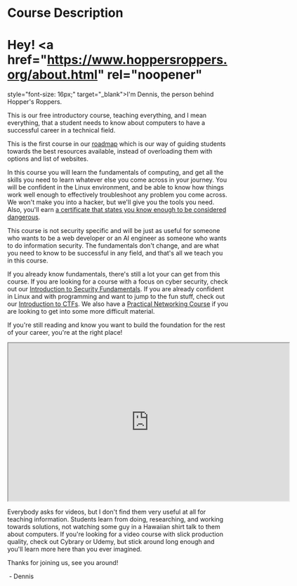# Course Description

# Hey! <a href="https://www.hoppersroppers.org/about.html" rel="noopener"
style="font-size: 16px;" target="_blank">I'm Dennis</a>, the person behind Hopper's Roppers.

This is our free introductory course, teaching everything, and I mean
everything, that a student needs to know about computers to have a
successful career in a technical field.

This is the first course in our
<a href="https://www.hoppersroppers.org/roadmap/" rel="noopener"
target="_blank">roadmap</a> which is our way of guiding students towards
the best resources available, instead of overloading them with options
and list of websites.

In this course you will learn the fundamentals of computing, and get all
the skills you need to learn whatever else you come across in your
journey. You will be confident in the Linux environment, and be able to
know how things work well enough to effectively troubleshoot any problem
you come across. We won't make you into a hacker, but we'll give you the
tools you need. Also, you'll earn
<a href="https://badgr.com/public/badges/OCgMVVYKT82mZZkDah6BBQ"
rel="noopener" target="_blank">a certificate that states you know enough
to be considered dangerous</a>.

This course is not security specific and will be just as useful for
someone who wants to be a web developer or an AI engineer as someone who
wants to do information security. The fundamentals don't change, and are
what you need to know to be successful in any field, and that's all we
teach you in this course.

If you already know fundamentals, there's still a lot your can get from
this course. If you are looking for a course with a focus on cyber
security, check out our
<a href="https://www.roppers.org/courses/security"
rel="noopener noreferrer" target="_blank">Introduction to Security
Fundamentals</a>. If you are already confident in Linux and with
programming and want to jump to the fun stuff, check out our
<a href="https://www.hoppersroppers.org/courseCTF.html" rel="noopener"
target="_blank">Introduction to CTFs</a>. We also have a [Practical
Networking Course](https://www.roppers.org/courses/networking) if you
are looking to get into some more difficult material.

If you're still reading and know you want to build the foundation for
the rest of your career, you're at the right place!

<iframe allowfullscreen height="360" src="https://www.youtube.com/embed/Us3_KsP7HvA?wmode=opaque" width="640"></iframe>  

Everybody asks for videos, but I don't find them very useful at all for
teaching information. Students learn from doing, researching, and
working towards solutions, not watching some guy in a Hawaiian shirt
talk to them about computers. If you're looking for a video course with
slick production quality, check out Cybrary or Udemy, but stick around
long enough and you'll learn more here than you ever imagined.

Thanks for joining us, see you around!

 - Dennis

  
